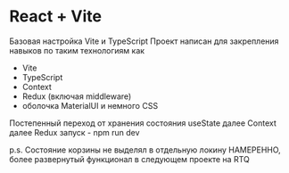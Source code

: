 # React + Vite

Базовая настройка Vite и TypeScript
Проект написан для закрепления навыков по таким технологиям как
- Vite
- TypeScript
- Context
- Redux (включая middleware)
- оболочка MaterialUI и немного CSS

Постепенный переход от хранения состояния useState  далее Context далее Redux
запуск - npm run dev

p.s. Состояние корзины не выделял в  отдельную локину НАМЕРЕННО, более развернутый функционал в следующем проекте на RTQ
